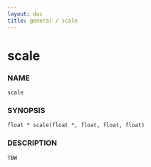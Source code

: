 ```yaml
---
layout: doc
title: general / scale
---
```

# scale

### NAME

    scale

### SYNOPSIS

    float * scale(float *, float, float, float)

### DESCRIPTION

    TBW

